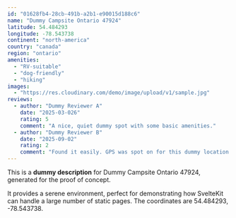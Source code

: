 ```yaml
---
id: "01628fb4-28cb-491b-a2b1-e90015d188c6"
name: "Dummy Campsite Ontario 47924"
latitude: 54.484293
longitude: -78.543738
continent: "north-america"
country: "canada"
region: "ontario"
amenities:
  - "RV-suitable"
  - "dog-friendly"
  - "hiking"
images:
  - "https://res.cloudinary.com/demo/image/upload/v1/sample.jpg"
reviews:
  - author: "Dummy Reviewer A"
    date: "2025-03-026"
    rating: 5
    comment: "A nice, quiet dummy spot with some basic amenities."
  - author: "Dummy Reviewer B"
    date: "2025-09-02"
    rating: 2
    comment: "Found it easily. GPS was spot on for this dummy location."
---
```


This is a **dummy description** for Dummy Campsite Ontario 47924, generated for the proof of concept.

It provides a serene environment, perfect for demonstrating how SvelteKit can handle a large number of static pages. The coordinates are 54.484293, -78.543738.
